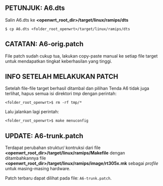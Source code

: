 PETUNJUK: A6.dts
----------------
Salin A6.dts ke **<openwrt_root_dir>/target/linux/ramips/dts**
```
$ cp A6.dts <folder_root_openwrt>/target/linux/ramips/dts
```

CATATAN: A6-orig.patch
-----------------
File patch sudah cukup tua, lakukan copy-paste manual ke setiap file target untuk mendapatkan tingkat keberhasilan yang tinggi.

INFO SETELAH MELAKUKAN PATCH
----------------------------
Setelah file-file target berhasil ditambal dan pilihan Tenda A6 tidak juga terlihat, 
hapus semua isi direktori *tmp* dengan perintah:
```
<folder_root_openwrt>$ rm -rf tmp/*
```

Lalu jalankan lagi perintah:
```
<folder_root_openwrt>$ make menuconfig
```
UPDATE: A6-trunk.patch
----------------------
Terdapat perubahan struktur/ kontruksi dari file **<openwrt_root_dir>/target/linux/ramips/Makefile** dengan ditambahkannya file **<openwrt_root_dir>/target/linux/ramips/image/rt305x.mk** sebagai *profile* untuk masing-masing hardware.

Patch terbaru dapat dilihat pada file: `A6-trunk.patch`.

